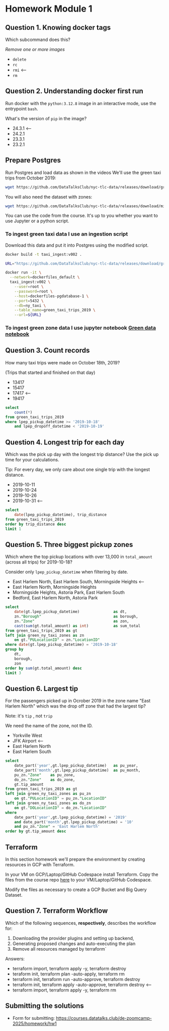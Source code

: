# Homework Module 1 

## Question 1. Knowing docker tags

Which subcommand does this?

*Remove one or more images*

- `delete`
- `rc`
- `rmi` <--
- `rm`

## Question 2. Understanding docker first run 

Run docker with the `python:3.12.8` image in an interactive mode, use the entrypoint `bash`.

What's the version of `pip` in the image?

- 24.3.1 <--
- 24.2.1
- 23.3.1
- 23.2.1

##  Prepare Postgres

Run Postgres and load data as shown in the videos
We'll use the green taxi trips from October 2019:

```bash
wget https://github.com/DataTalksClub/nyc-tlc-data/releases/download/green/green_tripdata_2019-10.csv.gz
```

You will also need the dataset with zones:

```bash
wget https://github.com/DataTalksClub/nyc-tlc-data/releases/download/misc/taxi_zone_lookup.csv
```

You can use the code from the course. It's up to you whether
you want to use Jupyter or a python script.


### To ingest green taxi data I use an ingestion script

Download this data and put it into Postgres using the modified script.

```bash
docker build -t taxi_ingest:v002 .
```

```bash
URL="https://github.com/DataTalksClub/nyc-tlc-data/releases/download/green/green_tripdata_2019-10.csv.gz"

docker run -it \
  --network=dockerfiles_default \
  taxi_ingest:v002 \
    --user=root \
    --password=root \
    --host=dockerfiles-pgdatabase-1 \
    --port=5432 \
    --db=ny_taxi \
    --table_name=green_taxi_trips_2019 \
    --url=${URL}
```

### To ingest green zone data I use jupyter notebook [Green data notebook](green_data.ipynb)


## Question 3. Count records 

How many taxi trips were made on October 18th, 2019?

(Trips that started and finished on that day) 

- 13417
- 15417
- 17417 <--
- 19417

```sql
select 
	count(*)
from green_taxi_trips_2019
where lpep_pickup_datetime >= '2019-10-18'
	and lpep_dropoff_datetime < '2019-10-19'
```


## Question 4. Longest trip for each day

Which was the pick up day with the longest trip distance?
Use the pick up time for your calculations.

Tip: For every day, we only care about one single trip with the longest distance. 

- 2019-10-11
- 2019-10-24
- 2019-10-26
- 2019-10-31 <--

```sql
select
	date(lpep_pickup_datetime), trip_distance
from green_taxi_trips_2019
order by trip_distance desc
limit 1
```


## Question 5. Three biggest pickup zones

Which where the top pickup locations with over 13,000 in
`total_amount` (across all trips) for 2019-10-18?

Consider only `lpep_pickup_datetime` when filtering by date.
 
- East Harlem North, East Harlem South, Morningside Heights <--
- East Harlem North, Morningside Heights
- Morningside Heights, Astoria Park, East Harlem South
- Bedford, East Harlem North, Astoria Park


```sql
select 
	date(gt.lpep_pickup_datetime) 				as dt,
	zn."Borough" 								as borough, 
	zn."Zone"									as zon,
	cast(sum(gt.total_amount) as int)			as sum_total
from green_taxi_trips_2019 as gt
left join green_ny_taxi_zones as zn
	on gt."PULocationID" = zn."LocationID"
where date(gt.lpep_pickup_datetime) = '2019-10-18'
group by 
	dt, 
	borough, 
	zon
order by sum(gt.total_amount) desc
limit 3
```

## Question 6. Largest tip

For the passengers picked up in Ocrober 2019 in the zone
name "East Harlem North" which was the drop off zone that had
the largest tip?

Note: it's `tip` , not `trip`

We need the name of the zone, not the ID.

- Yorkville West
- JFK Airport <--
- East Harlem North
- East Harlem South

```sql
select
	date_part('year',gt.lpep_pickup_datetime)	as pu_year,
	date_part('month',gt.lpep_pickup_datetime)	as pu_month,
	pu_zn."Zone" 	as pu_zone,
	do_zn."Zone"	as do_zone,
	gt.tip_amount
from green_taxi_trips_2019 as gt
left join green_ny_taxi_zones as pu_zn
	on gt."PULocationID" = pu_zn."LocationID"
left join green_ny_taxi_zones as do_zn
	on gt."DOLocationID" = do_zn."LocationID"
where 
	date_part('year',gt.lpep_pickup_datetime) = '2019' 
	and date_part('month',gt.lpep_pickup_datetime) = '10'
	and pu_zn."Zone" = 'East Harlem North'
order by gt.tip_amount desc
```

## Terraform

In this section homework we'll prepare the environment by creating resources in GCP with Terraform.

In your VM on GCP/Laptop/GitHub Codespace install Terraform. 
Copy the files from the course repo
[here](../../../01-docker-terraform/1_terraform_gcp/terraform) to your VM/Laptop/GitHub Codespace.

Modify the files as necessary to create a GCP Bucket and Big Query Dataset.


## Question 7. Terraform Workflow

Which of the following sequences, **respectively**, describes the workflow for: 
1. Downloading the provider plugins and setting up backend,
2. Generating proposed changes and auto-executing the plan
3. Remove all resources managed by terraform`

Answers:
- terraform import, terraform apply -y, terraform destroy
- teraform init, terraform plan -auto-apply, terraform rm
- terraform init, terraform run -auto-approve, terraform destroy
- terraform init, terraform apply -auto-approve, terraform destroy <--
- terraform import, terraform apply -y, terraform rm


## Submitting the solutions

* Form for submitting: https://courses.datatalks.club/de-zoomcamp-2025/homework/hw1